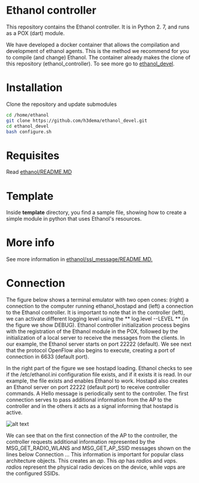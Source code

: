 # Ethanol controller
This repository contains the Ethanol controller. It is in Python 2. 7, and runs as a POX (dart) module.

We have developed a docker container that allows the compilation and development of ethanol agents. This is the method we recommend for you to compile (and change) Ethanol. The container already makes the clone of this repository (ethanol_controller). To see more go to [ethanol_devel](https://github.com/h3dema/ethanol_devel).

# Installation #

Clone the repository and update submodules
```bash
cd /home/ethanol
git clone https://github.com/h3dema/ethanol_devel.git
cd ethanol_devel
bash configure.sh
```

# Requisites #

Read [ethanol/README.MD](https://github.com/h3dema/ethanol_controller/blob/master/ethanol/README.MD)

# Template #

Inside **template** directory, you find a sample file, showing how to create a simple module in python that uses Ethanol's resources.

# More info #

See more information in [ethanol/ssl_message/README.MD.](https://github.com/h3dema/ethanol_controller/blob/master/ethanol/ssl_message/README.MD)


# Connection #

The figure below shows a terminal emulator with two open cones: (right) a connection to the computer running ethanol_hostapd and (left) a connection to the Ethanol controller.
It is important to note that in the controller (left), we can activate different logging level using the ** log.level --LEVEL ** (in the figure we show DEBUG).
Ethanol controller initialization process begins with the registration of the Ethanol module in the POX, followed by the initialization of a local server to receive the messages from the clients. In our example, the Ethanol server starts on port 22222 (default).
We see next that the protocol OpenFlow also begins to execute, creating a port of connection in 6633 (default port).

In the right part of the figure we see hostapd loading. Ethanol checks to see if the /etc/ethanol.ini configuration file exists, and if it exists it is read. In our example, the file exists and enables Ethanol to work. Hostapd also creates an Ethanol server on port 22222 (default port) to receive controller commands.
A Hello message is periodically sent to the controller. The first connection serves to pass additional information from the AP to the controller and in the others it acts as a signal informing that hostapd is active.

![alt text](https://github.com/h3dema/ethanol_controller/blob/master/connection.png "Connection Example")

We can see that on the first connection of the AP to the controller, the controller requests additional information represented by the MSG_GET_RADIO_WLANS and MSG_GET_AP_SSID messages shown on the lines below Connection ...
This information is important for popular class architecture objects. This creates an *ap*. This *ap* has *radio*s and *vap*s. *radio*s represent the physical radio devices on the device, while *vap*s are the configured SSIDs.
